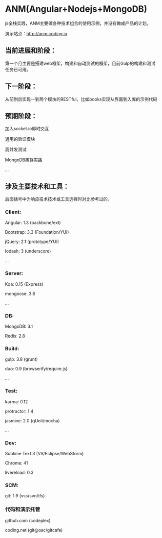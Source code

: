 # ANM(Angular+Nodejs+MongoDB)

js全栈实践，ANM主要做各种技术组合的使用示例，并没有做成产品的计划。

演示站点：http://anm.coding.io

## 当前进展和阶段：

第一个月主要是搭建web框架，构建和自动测试的框架，目前Gulp的构建和测试任务已可用。

## 下一阶段：

从前到后实现一到两个模块的RESTful，比如books实现从界面到入库的示例代码

## 预期阶段：

加入socket.io即时交互

通用的验证模块

高并发测试

MongoDB集群实践

...

## 涉及主要技术和工具：

后面括号中为响应技术技术或工具选择时对比参考过的。

### Client:

Angular: 1.3 (backbone/ext)

Bootstrap: 3.3 (Foundation/YUI)

jQuery: 2.1 (prototype/YUI)

lodash: 3 (underscore)

...


### Server:

Koa: 0.15 (Express)

mongoose: 3.6

...

### DB:

MongoDB: 3.1

Redis: 2.8


### Build:

gulp: 3.8 (grunt)

duo: 0.9 (browserify/require.js)

...

### Test:

karma: 0.12

protractor: 1.4

jasmine: 2.0 (qUnit/mocha)

...

### Dev:

Sublime Text 3 (VS/Eclipse/WebStorm)

Chrome: 41

livereload: 0.3

### SCM:

git: 1.9 (vss/svn/tfs)

### 代码和演示托管

github.com (codeplex)

coding.net (git@osc/gitcafe)